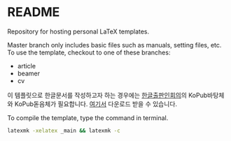 # README #

Repository for hosting personal LaTeX templates.

Master branch only includes basic files such as manuals, setting files, etc. To use the template, checkout to one of these branches:

- article
- beamer
- cv

이 템플릿으로 한글문서를 작성하고자 하는 경우에는 [한글출판인회의](http://www.kopus.org/Default.aspx)의 KoPub바탕체와 KoPub돋음체가 필요합니다.  [여기서](http://www.kopus.org/Biz/electronic/Font.aspx) 다운로드 받을 수 있습니다.

To compile the template, type the command in terminal.

```bash
latexmk -xelatex _main && latexmk -c
```
